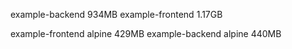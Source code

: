 example-backend    934MB
example-frontend   1.17GB

example-frontend    alpine   429MB
example-backend     alpine   440MB